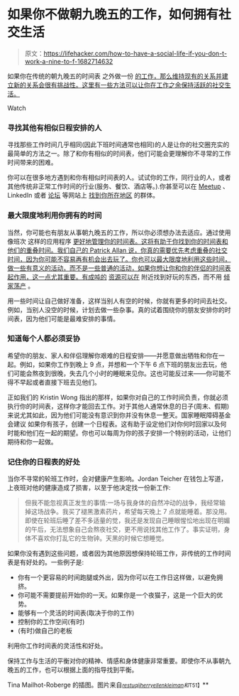 # 如果你不做朝九晚五的工作，如何拥有社交生活

> 原文：<https://lifehacker.com/how-to-have-a-social-life-if-you-don-t-work-a-nine-to-f-1682714632>

如果你在传统的朝九晚五的时间表 之外做一份 [的工作，那么维持现有的关系并建立新的关系会很有挑战性。这里有一些方法可以让你在工作之余保持活跃的社交生活。](https://lifehacker.com/how-can-i-break-free-from-the-9-to-5-lifestyle-5902487)

Watch

### **寻找其他有相似日程安排的人**

寻找那些工作时间几乎相同(因此下班时间通常也相同)的人是让你的社交圈充实的最简单的方法之一。除了和你有相似的时间表，他们可能会更理解你不寻常的工作时间带来的困难。

你可以在很多地方遇到和你有相似时间表的人。试试你的工作，同行业的人，或者其他传统非正常工作时间的行业(服务、餐饮、酒店等。).你甚至可以在 [Meetup](http://www.meetup.com/) 、LinkedIn 或者 [论坛](http://www.reddit.com/r/Nightshift/comments/1mk1se/how_does_the_night_shift_affect_your_social_life/) 等网站上 [找到你所在地区](https://lifehacker.com/the-best-places-to-meet-new-people-1512814587) 的群体。

### **最大限度地利用你拥有的时间**

当然，你可能也有朋友从事朝九晚五的工作，所以你必须想办法去适应。通过使用像班次 这样的应用程序 [更好地管理你的时间表。这将有助于你找到你的时间表和他们的重叠时间。我们自己的 Patrick Allan 说，你真的需要优先考虑重叠的社交时间，因为你可能不容易再有机会出去玩了。你也可以最大限度地利用这些时间，做一些有意义的活动，而不是一些普通的活动，如果你想让你和你的伴侣的时间表起作用，这一点尤其重要。有成吨的](https://lifehacker.com/shifts-manages-your-schedule-when-you-dont-work-a-nine-1681145037) [资源可以在](http://lifehacker.com/top-10-tools-for-finding-cool-stuff-nearby-5465334) 附近找到好玩的东西，而不用 [倾家荡产](http://lifehacker.com/how-to-save-money-on-everything-fun-1244352818) 。

用一些时间让自己做好准备，这样当别人有空的时候，你就有更多的时间去社交。例如，当别人没空的时候，计划去做一些杂事。真的试着围绕你的朋友安排你的时间表，因为他们可能是最难安排的事情。

### **知道每个人都必须妥协**

希望你的朋友、家人和伴侣理解你艰难的日程安排——并愿意做出牺牲和你在一起。例如，如果你工作到晚上 9 点，并想和一个下午 6 点下班的朋友出去玩，他们可能会熬夜到很晚，失去几个小时的睡眠来见你。这也可能反过来——你可能不得不早起或者直接下班去见他们。

正如我们的 Kristin Wong 指出的那样，如果你对自己的工作时间负责，你就必须执行你的时间表，这样你才能回去工作。对于其他人通常休息的日子(周末、假期)来说尤其如此，因为他们可能没有意识到你并没有休息一整天。国家睡眠障碍基金会建议 如果你有孩子，创建一个日程表。这有助于设定他们对你何时回家以及何时能和他们在一起的期望。你也可以每周为你的孩子安排一个特别的活动，让他们期待和你一起做。

### **记住你的日程表的好处**

当你不寻常的轮班工作时，会对健康产生影响。Jordan Teicher 在钱包上写道，上夜班对他的健康造成了损害，以至于他决定找一份新工作:

> 但我不能忽视真正发生的事情:一场与我身体的自然冲动的战争，我经常输掉这场战争。我买了褪黑激素药片，希望每天晚上 7 点就能睡着。那没用。即使在轮班后睡了差不多适量的觉，我还是发现自己睡眼惺忪地出现在明媚的午后，无法想象自己会熬夜社交，更不用说找其他工作了。事实证明，身体不喜欢你打乱它的生物钟。天黑的时候它想睡觉。

如果你没有遇到这些问题，或者因为其他原因想保持轮班工作，非传统的工作时间表是有好处的。一些例子是:

*   你有一个更容易的时间跑腿或外出，因为你可以在工作日这样做，以避免拥挤。
*   你可能不需要提前开始你的一天。如果你是一个夜猫子，这是一个巨大的优势。
*   能够有一个灵活的时间表(取决于你的工作)
*   控制你的工作空间(有时)
*   (有时)做自己的老板

利用你工作时间表的灵活性和好处。

保持工作与生活的平衡对你的精神、情感和身体健康非常重要。即使你不从事朝九晚五的工作，也可以根据上面的指导找到平衡。

Tina Mailhot-Roberge 的插图。图片来自[<small>*restuaji*</small>](https://www.flickr.com/photos/restuaji/12498917974/)<small></small>*[<small>*herry*</small>](https://www.flickr.com/photos/herry/16113271117/)<small></small>*[<small>*ellenkleiman*</small>](https://www.flickr.com/photos/ellenkleiman/15415275108/)<small>*和*T51】</small>**